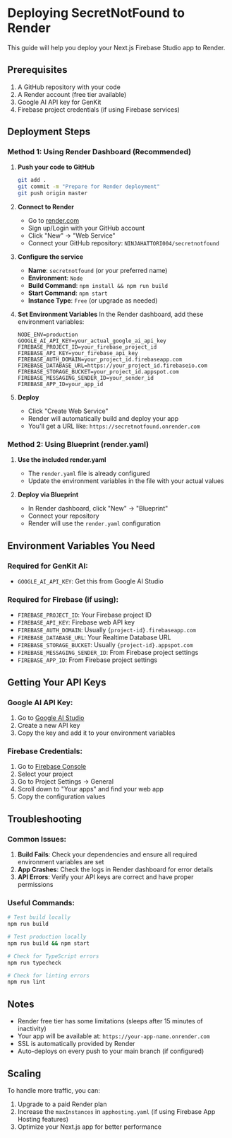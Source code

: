 # Deploying SecretNotFound to Render

This guide will help you deploy your Next.js Firebase Studio app to Render.

## Prerequisites

1. A GitHub repository with your code
2. A Render account (free tier available)
3. Google AI API key for GenKit
4. Firebase project credentials (if using Firebase services)

## Deployment Steps

### Method 1: Using Render Dashboard (Recommended)

1. **Push your code to GitHub**
   ```bash
   git add .
   git commit -m "Prepare for Render deployment"
   git push origin master
   ```

2. **Connect to Render**
   - Go to [render.com](https://render.com)
   - Sign up/Login with your GitHub account
   - Click "New" → "Web Service"
   - Connect your GitHub repository: `NINJAHATTORI004/secretnotfound`

3. **Configure the service**
   - **Name**: `secretnotfound` (or your preferred name)
   - **Environment**: `Node`
   - **Build Command**: `npm install && npm run build`
   - **Start Command**: `npm start`
   - **Instance Type**: `Free` (or upgrade as needed)

4. **Set Environment Variables**
   In the Render dashboard, add these environment variables:
   ```
   NODE_ENV=production
   GOOGLE_AI_API_KEY=your_actual_google_ai_api_key
   FIREBASE_PROJECT_ID=your_firebase_project_id
   FIREBASE_API_KEY=your_firebase_api_key
   FIREBASE_AUTH_DOMAIN=your_project_id.firebaseapp.com
   FIREBASE_DATABASE_URL=https://your_project_id.firebaseio.com
   FIREBASE_STORAGE_BUCKET=your_project_id.appspot.com
   FIREBASE_MESSAGING_SENDER_ID=your_sender_id
   FIREBASE_APP_ID=your_app_id
   ```

5. **Deploy**
   - Click "Create Web Service"
   - Render will automatically build and deploy your app
   - You'll get a URL like: `https://secretnotfound.onrender.com`

### Method 2: Using Blueprint (render.yaml)

1. **Use the included render.yaml**
   - The `render.yaml` file is already configured
   - Update the environment variables in the file with your actual values

2. **Deploy via Blueprint**
   - In Render dashboard, click "New" → "Blueprint"
   - Connect your repository
   - Render will use the `render.yaml` configuration

## Environment Variables You Need

### Required for GenKit AI:
- `GOOGLE_AI_API_KEY`: Get this from Google AI Studio

### Required for Firebase (if using):
- `FIREBASE_PROJECT_ID`: Your Firebase project ID
- `FIREBASE_API_KEY`: Firebase web API key
- `FIREBASE_AUTH_DOMAIN`: Usually `{project-id}.firebaseapp.com`
- `FIREBASE_DATABASE_URL`: Your Realtime Database URL
- `FIREBASE_STORAGE_BUCKET`: Usually `{project-id}.appspot.com`
- `FIREBASE_MESSAGING_SENDER_ID`: From Firebase project settings
- `FIREBASE_APP_ID`: From Firebase project settings

## Getting Your API Keys

### Google AI API Key:
1. Go to [Google AI Studio](https://aistudio.google.com/)
2. Create a new API key
3. Copy the key and add it to your environment variables

### Firebase Credentials:
1. Go to [Firebase Console](https://console.firebase.google.com/)
2. Select your project
3. Go to Project Settings → General
4. Scroll down to "Your apps" and find your web app
5. Copy the configuration values

## Troubleshooting

### Common Issues:

1. **Build Fails**: Check your dependencies and ensure all required environment variables are set
2. **App Crashes**: Check the logs in Render dashboard for error details
3. **API Errors**: Verify your API keys are correct and have proper permissions

### Useful Commands:
```bash
# Test build locally
npm run build

# Test production locally
npm run build && npm start

# Check for TypeScript errors
npm run typecheck

# Check for linting errors
npm run lint
```

## Notes

- Render free tier has some limitations (sleeps after 15 minutes of inactivity)
- Your app will be available at: `https://your-app-name.onrender.com`
- SSL is automatically provided by Render
- Auto-deploys on every push to your main branch (if configured)

## Scaling

To handle more traffic, you can:
1. Upgrade to a paid Render plan
2. Increase the `maxInstances` in `apphosting.yaml` (if using Firebase App Hosting features)
3. Optimize your Next.js app for better performance
